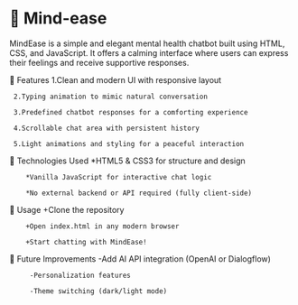 # 🧠 Mind-ease
MindEase is a simple and elegant mental health chatbot built using HTML, CSS, and JavaScript. It offers a calming interface where users can express their feelings and receive supportive responses.

🌟 Features
     1.Clean and modern UI with responsive layout

     2.Typing animation to mimic natural conversation

     3.Predefined chatbot responses for a comforting experience

     4.Scrollable chat area with persistent history

     5.Light animations and styling for a peaceful interaction

📁 Technologies Used
        *HTML5 & CSS3 for structure and design

        *Vanilla JavaScript for interactive chat logic

        *No external backend or API required (fully client-side)

🚀 Usage
        +Clone the repository

        +Open index.html in any modern browser

        +Start chatting with MindEase!

📌 Future Improvements
         -Add AI API integration (OpenAI or Dialogflow)

         -Personalization features

         -Theme switching (dark/light mode)

